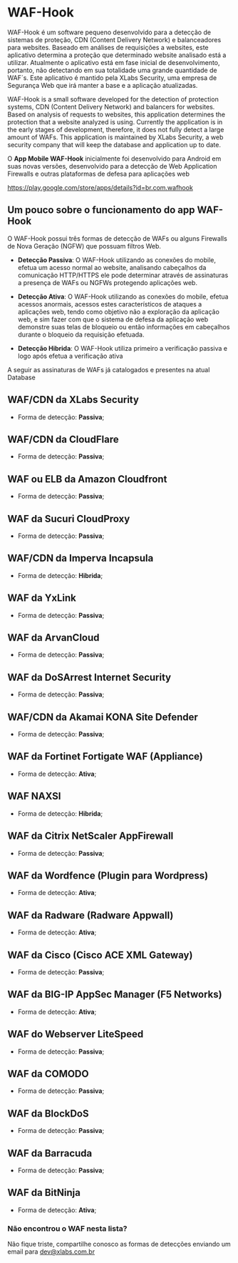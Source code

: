 # WAF-Hook

WAF-Hook é um software pequeno desenvolvido para a detecção de sistemas de proteção, CDN (Content Delivery Network) e balanceadores para websites.
Baseado em análises de requisições a websites, este aplicativo determina a proteção que determinado website analisado está a utilizar.
Atualmente o aplicativo está em fase inicial de desenvolvimento, portanto, não detectando em sua totalidade uma grande quantidade de WAF´s.
Este aplicativo é mantido pela XLabs Security, uma empresa de Segurança Web que irá manter a base e a aplicação atualizadas.

WAF-Hook is a small software developed for the detection of protection systems, CDN (Content Delivery Network) and balancers for websites.
Based on analysis of requests to websites, this application determines the protection that a website analyzed is using.
Currently the application is in the early stages of development, therefore, it does not fully detect a large amount of WAFs.
This application is maintained by XLabs Security, a web security company that will keep the database and application up to date.


O **App Mobile WAF-Hook** inicialmente foi desenvolvido para Android em suas novas versões,
desenvolvido para a detecção de Web Application Firewalls e outras plataformas de defesa para aplicações web

https://play.google.com/store/apps/details?id=br.com.wafhook


## Um pouco sobre o funcionamento do app WAF-Hook

O WAF-Hook possui três formas de detecção de WAFs ou alguns Firewalls de Nova Geração (NGFW) que possuam filtros Web.

- **Detecção Passiva**:
O WAF-Hook utilizando as conexões do mobile, efetua um acesso normal ao website,
analisando cabeçalhos da comunicação HTTP/HTTPS ele pode determinar através de assinaturas
a presença de WAFs ou NGFWs protegendo aplicações web.


- **Detecção Ativa**:
O WAF-Hook utilizando as conexões do mobile, efetua acessos anormais, 
acessos estes característicos de ataques a aplicações web, tendo como objetivo não a exploração da aplicação web,
e sim fazer com que o sistema de defesa da aplicação web demonstre suas telas de bloqueio ou então informações em cabeçalhos
durante o bloqueio da requisição efetuada.


- **Detecção Hibrida**:
O WAF-Hook utiliza primeiro a verificação passiva e logo após efetua a verificação ativa


A seguir as assinaturas de WAFs já catalogados e presentes na atual Database

## WAF/CDN da XLabs Security

- Forma de detecção: **Passiva**; 


## WAF/CDN da CloudFlare

- Forma de detecção: **Passiva**; 


## WAF ou ELB da Amazon Cloudfront

- Forma de detecção: **Passiva**; 


## WAF da Sucuri CloudProxy

- Forma de detecção: **Passiva**; 


## WAF/CDN da Imperva Incapsula

- Forma de detecção: **Hibrida**; 


## WAF da YxLink

- Forma de detecção: **Passiva**; 


## WAF da ArvanCloud

- Forma de detecção: **Passiva**; 


## WAF da DoSArrest Internet Security

- Forma de detecção: **Passiva**; 


## WAF/CDN da Akamai KONA Site Defender

- Forma de detecção: **Passiva**; 


## WAF da Fortinet Fortigate WAF (Appliance)

- Forma de detecção: **Ativa**; 


## WAF NAXSI

- Forma de detecção: **Hibrida**; 


## WAF da Citrix NetScaler AppFirewall

- Forma de detecção: **Passiva**; 


## WAF da Wordfence (Plugin para Wordpress)

- Forma de detecção: **Ativa**; 


## WAF da Radware (Radware Appwall)

- Forma de detecção: **Ativa**; 


## WAF da Cisco (Cisco ACE XML Gateway)

- Forma de detecção: **Passiva**; 


## WAF da BIG-IP AppSec Manager (F5 Networks)

- Forma de detecção: **Ativa**;

## WAF do Webserver LiteSpeed

- Forma de detecção: **Passiva**; 

## WAF da COMODO

- Forma de detecção: **Passiva**; 

## WAF da BlockDoS

- Forma de detecção: **Passiva**; 

## WAF da Barracuda

- Forma de detecção: **Passiva**;

## WAF da BitNinja

- Forma de detecção: **Ativa**; 



### Não encontrou o WAF nesta lista?
Não fique triste, compartilhe conosco as formas de detecções enviando um email para dev@xlabs.com.br
